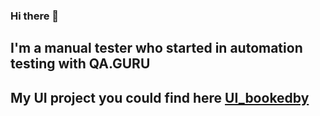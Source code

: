 ### Hi there 👋

## I'm a manual tester who started in automation testing with QA.GURU
## My UI project you could find here [UI_bookedby](#https://github.com/taniytanya/bookedbyTests)
